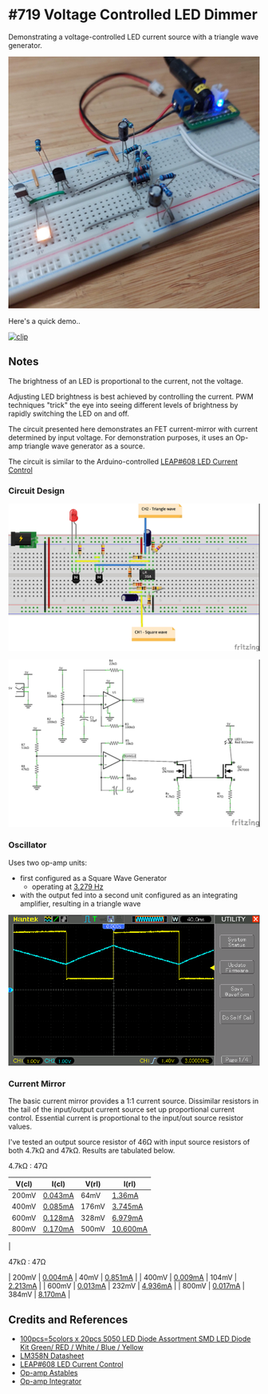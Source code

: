 # #719 Voltage Controlled LED Dimmer

Demonstrating a voltage-controlled LED current source with a triangle wave generator.

![Build](./assets/VCO_build.jpg?raw=true)

Here's a quick demo..

[![clip](https://img.youtube.com/vi/feXL85_2WCg/0.jpg)](https://www.youtube.com/watch?v=feXL85_2WCg)

## Notes

The brightness of an LED is proportional to the current, not the voltage.

Adjusting LED brightness is best achieved by controlling the current.
PWM techniques "trick" the eye into seeing different levels of brightness by rapidly switching the LED on and off.

The circuit presented here demonstrates an FET current-mirror with current determined by input voltage.
For demonstration purposes, it uses an Op-amp triangle wave generator as a source.

The circuit is similar to the Arduino-controlled [LEAP#608 LED Current Control](../../../../playground/LedCurrentControl)

### Circuit Design

![bb](./assets/VCO_bb.jpg?raw=true)

![schematic](./assets/VCO_schematic.jpg?raw=true)

### Oscillator

Uses two op-amp units:

* first configured as a Square Wave Generator
    * operating at [3.279 Hz](https://www.wolframalpha.com/input?i=1%2F%282+*+ln%282%29+*+22k%CE%A9+*+10%C2%B5F%29)
* with the output fed into a second unit configured as an integrating amplifier, resulting in a triangle wave

![scope](./assets/scope.gif?raw=true)

### Current Mirror

The basic current mirror provides a 1:1 current source.
Dissimilar resistors in the tail of the input/output current source set up proportional current control.
Essential current is proportional to the input/out source resistor values.

I've tested an output source resistor of 46Ω with input source resistors of both 4.7kΩ and 47kΩ. Results are tabulated below.

4.7kΩ : 47Ω

| V(cl)  | I(cl)     | V(rl) | I(rl)     |
|--------|-----------|-------|-----------|
| 200mV  | [0.043mA](https://www.wolframalpha.com/input?i=0.20V%2F4.7k%CE%A9) | 64mV   | [1.36mA](https://www.wolframalpha.com/input?i=0.064V%2F47%CE%A9) |
| 400mV  | [0.085mA](https://www.wolframalpha.com/input?i=0.40V%2F4.7k%CE%A9) | 176mV  | [3.745mA](https://www.wolframalpha.com/input?i=0.176V%2F47%CE%A9) |
| 600mV  | [0.128mA](https://www.wolframalpha.com/input?i=0.60V%2F4.7k%CE%A9) | 328mV  | [6.979mA](https://www.wolframalpha.com/input?i=0.328V%2F47%CE%A9) |
| 800mV  | [0.170mA](https://www.wolframalpha.com/input?i=0.80V%2F4.7k%CE%A9) | 500mV  | [10.600mA](https://www.wolframalpha.com/input?i=0.500V%2F47%CE%A9) |
|

47kΩ : 47Ω

| 200mV  | [0.004mA](https://www.wolframalpha.com/input?i=0.200V%2F47k%CE%A9) | 40mV  | [0.851mA](https://www.wolframalpha.com/input?i=0.040V%2F47%CE%A9) |
| 400mV  | [0.009mA](https://www.wolframalpha.com/input?i=0.400V%2F47k%CE%A9) | 104mV  | [2.213mA](https://www.wolframalpha.com/input?i=0.104V%2F47%CE%A9) |
| 600mV  | [0.013mA](https://www.wolframalpha.com/input?i=0.600V%2F47k%CE%A9) | 232mV  | [4.936mA](https://www.wolframalpha.com/input?i=0.232V%2F47%CE%A9) |
| 800mV  | [0.017mA](https://www.wolframalpha.com/input?i=0.800V%2F47k%CE%A9) | 384mV  | [8.170mA](https://www.wolframalpha.com/input?i=0.384V%2F47%CE%A9) |

## Credits and References

* [100pcs=5colors x 20pcs 5050 LED Diode Assortment SMD LED Diode Kit Green/ RED / White / Blue / Yellow](https://www.aliexpress.com/item/32995153991.html)
* [LM358N Datasheet](https://www.futurlec.com/Linear/LM358N.shtml)
* [LEAP#608 LED Current Control](../../../../playground/LedCurrentControl)
* [Op-amp Astables](https://learnabout-electronics.org/Oscillators/osc42.php)
* [Op-amp Integrator](https://www.electronics-tutorials.ws/opamp/opamp_6.html)
